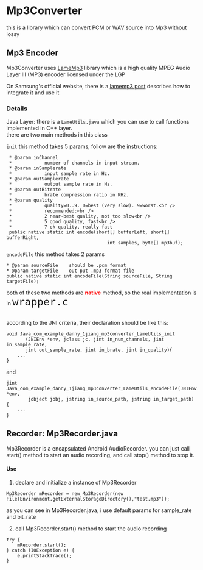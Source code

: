 # Mp3Converter
this is a library which can convert PCM or WAV source into Mp3 without lossy

## Mp3 Encoder
Mp3Converter uses [LameMp3](http://lame.sourceforge.net/) library which is a high quality MPEG Audio Layer III (MP3) encoder licensed under the LGP
<br>

On Samsung's official website, there is a [lamemp3 post](http://developer.samsung.com/technical-doc/view.do?v=T000000090) describes how to integrate it and use it

### Details
Java Layer:
there is a `LameUtils.java`  which you can use to call functions implemented in C++ layer.
<br>
there are two main methods in this class
<br>

`init`
this method takes 5 params, follow are the instructions:

     * @param inChannel
     *            number of channels in input stream.
     * @param inSamplerate
     *            input sample rate in Hz.
     * @param outSamplerate
     *            output sample rate in Hz.
     * @param outBitrate
     *            brate compression ratio in KHz.
     * @param quality
     *            quality=0..9. 0=best (very slow). 9=worst.<br />
     *            recommended:<br />
     *            2 near-best quality, not too slow<br />
     *            5 good quality, fast<br />
     *            7 ok quality, really fast
     public native static int encode(short[] bufferLeft, short[] bufferRight,
                                         int samples, byte[] mp3buf);

`encodeFile`
this method takes 2 params

    * @param sourceFile    should be .pcm format
    * @param targetFile    out put .mp3 format file
    public native static int encodeFile(String sourceFile, String targetFile);

both of these two methods are <font color='#FF0000'><b>native</b></font> method,
so the real implementation is in <font size='6'>`wrapper.c`</font>

<br>
according to the JNI criteria, their declaration should be like this:

```
void Java_com_example_danny_1jiang_mp3converter_LameUtils_init
       (JNIEnv *env, jclass jc, jint in_num_channels, jint in_sample_rate,
       jint out_sample_rate, jint in_brate, jint in_quality){
    ...
}
```
and
```
jint Java_com_example_danny_1jiang_mp3converter_LameUtils_encodeFile(JNIEnv *env,
		jobject jobj, jstring in_source_path, jstring in_target_path) {
	...
}
```

## Recorder: Mp3Recorder.java
Mp3Recorder is a encapsulated Android AudioRecorder. you can just call start() method to start an
audio recording, and call stop() method to stop it.

#### Use
1. declare and initialize a instance of Mp3Recorder
```
Mp3Recorder mRecorder = new Mp3Recorder(new File(Environment.getExternalStorageDirectory(),"test.mp3"));
```

as you can see in Mp3Recorder.java, i use default params for sample_rate and bit_rate

2. call Mp3Recorder.start() method to start the audio recording
```
try {
    mRecorder.start();
} catch (IOException e) {
    e.printStackTrace();
}
```

